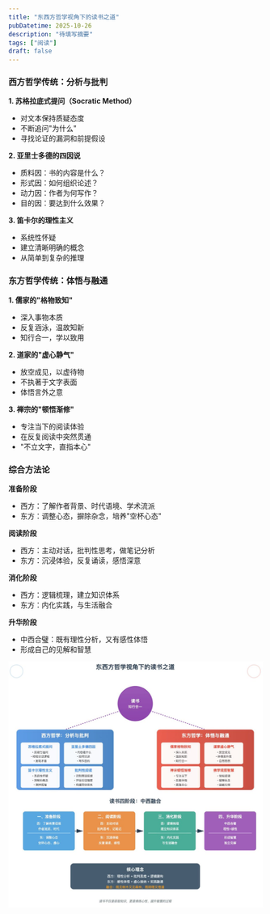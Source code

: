 ```yaml
---
title: "东西方哲学视角下的读书之道"
pubDatetime: 2025-10-26
description: "待填写摘要"
tags: ["阅读"]
draft: false
---
```


### 西方哲学传统：分析与批判

**1. 苏格拉底式提问（Socratic Method）**

- 对文本保持质疑态度
- 不断追问"为什么"
- 寻找论证的漏洞和前提假设

**2. 亚里士多德的四因说**

- 质料因：书的内容是什么？
- 形式因：如何组织论述？
- 动力因：作者为何写作？
- 目的因：要达到什么效果？

**3. 笛卡尔的理性主义**

- 系统性怀疑
- 建立清晰明确的概念
- 从简单到复杂的推理

### 东方哲学传统：体悟与融通

**1. 儒家的"格物致知"**

- 深入事物本质
- 反复涵泳，温故知新
- 知行合一，学以致用

**2. 道家的"虚心静气"**

- 放空成见，以虚待物
- 不执著于文字表面
- 体悟言外之意

**3. 禅宗的"顿悟渐修"**

- 专注当下的阅读体验
- 在反复阅读中突然贯通
- "不立文字，直指本心"

### 综合方法论

**准备阶段**

- 西方：了解作者背景、时代语境、学术流派
- 东方：调整心态，摒除杂念，培养"空杯心态"

**阅读阶段**

- 西方：主动对话，批判性思考，做笔记分析
- 东方：沉浸体验，反复诵读，感悟深意

**消化阶段**

- 西方：逻辑梳理，建立知识体系
- 东方：内化实践，与生活融合

**升华阶段**

- 中西合璧：既有理性分析，又有感性体悟
- 形成自己的见解和智慧

![read-book1](../../assets/readbook/read-book1.jpeg)

